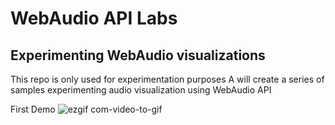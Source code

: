 # WebAudio API Labs

## Experimenting WebAudio visualizations

This repo is only used for experimentation purposes
A will create a series of samples experimenting audio visualization using WebAudio API

First Demo
![ezgif com-video-to-gif](https://user-images.githubusercontent.com/178548/31059431-5dc85be8-a6d8-11e7-8e0c-4abdbd5450a2.gif)
